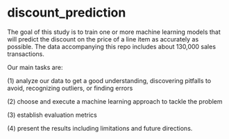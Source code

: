# discount_prediction

The goal of this study is to train one or more machine learning models that will predict the discount on the price of a line item as accurately as
possible. The data accompanying this repo includes about 130,000 sales transactions.

Our main tasks are:

(1) analyze our data to get a good understanding, discovering pitfalls to avoid, recognizing outliers, or finding errors

(2) choose and execute a machine learning approach to tackle the problem

(3) establish evaluation metrics

(4) present the results including limitations and future directions.
